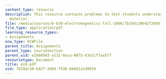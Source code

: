 ```yaml
---
content_type: resource
description: This resource contains problems to test students understanding of course
  material.
file: /media/courses/6-630-electromagnetics-fall-2006/7b19dc30b42f209d793b04601a1d9929_ps9.pdf
file_type: application/pdf
learning_resource_types:
- Assignments
ocw_type: OCWFile
parent_title: Assignments
parent_type: CourseSection
parent_uid: e2b60983-a131-0aca-8075-63e2cf7aa577
resourcetype: Document
title: ps9.pdf
uid: 7b19dc30-b42f-209d-793b-04601a1d9929
---
```

